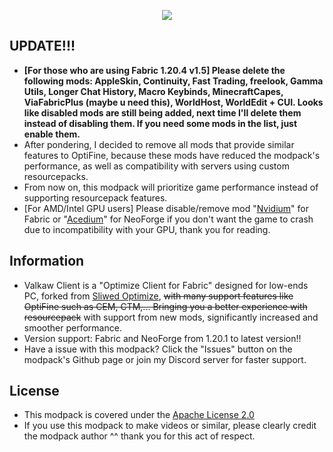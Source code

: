 <p align="center">
  <img src="https://i.imgur.com/YwWsgOQ.png" />
</p>

## UPDATE!!!
- **[For those who are using Fabric 1.20.4 v1.5] Please delete the following mods: AppleSkin, Continuity, Fast Trading, freelook, Gamma Utils, Longer Chat History, Macro Keybinds, MinecraftCapes, ViaFabricPlus (maybe u need this), WorldHost, WorldEdit +  CUI. Looks like disabled mods are still being added, next time I'll delete them instead of disabling them. If you need some mods in the list, just enable them.**
- After pondering, I decided to remove all mods that provide similar features to OptiFine, because these mods have reduced the modpack's performance, as well as compatibility with servers using custom resourcepacks.
- From now on, this modpack will prioritize game performance instead of supporting resourcepack features.
- [For AMD/Intel GPU users] Please disable/remove mod "[Nvidium](https://modrinth.com/mod/nvidium)" for Fabric or "[Acedium](https://github.com/ferriarnus/acedium)" for NeoForge if you don't want the game to crash due to incompatibility with your GPU, thank you for reading.

## Information
- Valkaw Client is a "Optimize Client for Fabric" designed for low-ends PC, forked from [Sliwed Optimize](https://modrinth.com/modpack/sliwed-optimize), ~~with many support features like OptiFine such as CEM, CTM,... Bringing you a better experience with resourcepack~~ with support from new mods, significantly increased and smoother performance.
- Version support: Fabric and NeoForge from 1.20.1 to latest version!!
- Have a issue with this modpack? Click the "Issues" button on the modpack's Github page or join my Discord server for faster support.

## License
- This modpack is covered under the [Apache License 2.0](https://www.apache.org/licenses/LICENSE-2.0.txt)
- If you use this modpack to make videos or similar, please clearly credit the modpack author ^^ thank you for this act of respect.

